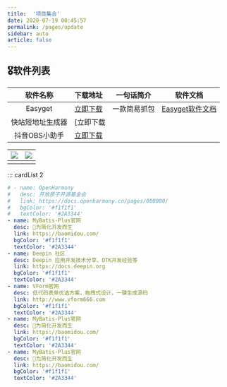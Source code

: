 ```yaml
---
title:  '项目集合'
date: 2020-07-19 00:45:57
permalink: /pages/update
sidebar: auto
article: false
---
```


## 🎖软件列表

|     软件名称     | 下载地址                                             |  一句话简介  |              软件文档              |
| :--------------: | :--------------------------------------------------- | :----------: | :--------------------------------: |
|     Easyget      | [立即下载](https://pandown.lanzout.com/iB4ISxjvzxg)  | 一款简易抓包 | [Easyget软件文档](/pages/easyget/) |
| 快站短地址生成器 | [立即下载                                            |              |                                    |
|  抖音OBS小助手   | [立即下载](https://pandown.lanzout.com/i2ztN07xajxi) |              |                                    |



| ![](https://cdn.staticaly.com/gh/xiaoh2018/imgurl@master/picgo/1655947645194.jpg) | ![](https://cdn.staticaly.com/gh/xiaoh2018/imgurl@master/picgo/1655947666036.jpg) |
| ------------------------------------------------------------ | ------------------------------------------------------------ |
|                                                              |                                                              |

::: cardList 2

```yaml
# - name: OpenHarmony
#   desc: 开放原子开源基金会
#   link: https://docs.openharmony.cn/pages/000000/
#   bgColor: '#f1f1f1'
#   textColor: '#2A3344'
- name: MyBatis-Plus官网
  desc: 🚀为简化开发而生
  link: https://baomidou.com/
  bgColor: '#f1f1f1'
  textColor: '#2A3344'
- name: Deepin 社区
  desc: Deepin 应用开发技术分享、DTK开发经验等
  link: https://docs.deepin.org
  bgColor: '#f1f1f1'
  textColor: '#2A3344'
- name: VForm官网
  desc: 低代码表单优选方案，拖拽式设计，一键生成源码
  link: http://www.vform666.com
  bgColor: '#f1f1f1'
  textColor: '#2A3344'
- name: MyBatis-Plus官网
  desc: 🚀为简化开发而生
  link: https://baomidou.com/
  bgColor: '#f1f1f1'
  textColor: '#2A3344'
- name: MyBatis-Plus官网
  desc: 🚀为简化开发而生
  link: https://baomidou.com/
  bgColor: '#f1f1f1'
  textColor: '#2A3344'
```
